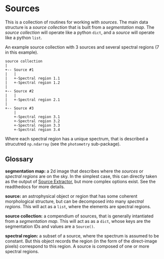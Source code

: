 # Sources
This is a collection of routines for working with *sources*.  The main data structure is a *source collection* that is built from a *segmentation map*.  The *source collection* will operate like a python `dict`, and a *source* will operate like a python `list`.  

An example source collection with 3 sources and several spectral regions (7 in this example).

```
source collection
|
+-- Source #1
|   |
|   +-Spectral region 1.1
|   +-Spectral region 1.2
|
+-- Source #2
|   |
|   +-Spectral region 2.1
|
+-- Source #3
    |
    +-Spectral region 3.1
    +-Spectral region 3.2
    +-Spectral region 3.3
    +-Spectral region 3.4

```
Where each spectral region has a unique spectrum, that is described a strucutred `np.ndarray` (see the `photometry` sub-package).  

## Glossary

**segmentation map:** a 2d image that describes where the *sources* or *spectral regions* are on the sky.  In the simplest case, this can directly taken as the output of [Source Extractor](https://sextractor.readthedocs.io/en/latest/Introduction.html), but more complex options exist.  See the readthedocs for more details.

**source:** an astrophysical object or region that has some coherent morphological structure, but can be decomposed into many *spectral regions*.  This will act as a ```list```, where the elements are spectral regions.

**source collection:** a compendium of sources, that is generally intantiated from a *segmentation map*.  This will act as as a ```dict```, whose keys are the segmentation IDs and values are a ```Source()```.  

**spectral region:** a subset of a source, where the spectrum is assumed to be constant.  But this object records the region (in the form of the direct-image pixels) correspond to this region.  A source is composed of one or more spectral regions.


